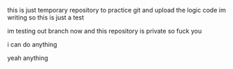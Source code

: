  this is just temporary repository to practice git and upload the logic code im writing
 so this is just a test 


 im testing out branch now 
 and this repository is private so fuck you



 i can do anything


 yeah anything


 